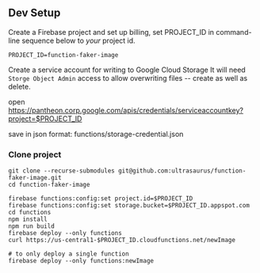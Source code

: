 ##



## Dev Setup

Create a Firebase project and set up billing, set PROJECT_ID in command-line
sequence below to *your* project id.

```
PROJECT_ID=function-faker-image
```

Create a service account for writing to Google Cloud Storage
It will need `Storge Object Admin` access to allow overwriting files -- create
as well as delete.

open https://pantheon.corp.google.com/apis/credentials/serviceaccountkey?project=$PROJECT_ID

save in json format: functions/storage-credential.json


### Clone project



```
git clone --recurse-submodules git@github.com:ultrasaurus/function-faker-image.git
cd function-faker-image
```

```
firebase functions:config:set project.id=$PROJECT_ID
firebase functions:config:set storage.bucket=$PROJECT_ID.appspot.com
cd functions
npm install
npm run build
firebase deploy --only functions
curl https://us-central1-$PROJECT_ID.cloudfunctions.net/newImage

# to only deploy a single function
firebase deploy --only functions:newImage
```

